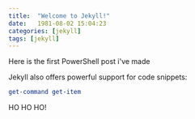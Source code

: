 ```yaml
---
title:  "Welcome to Jekyll!"
date:   1981-08-02 15:04:23
categories: [jekyll]
tags: [jekyll]
---
```

Here is the first PowerShell post i've made

Jekyll also offers powerful support for code snippets:

``` powershell
get-command get-item
```

HO HO HO!